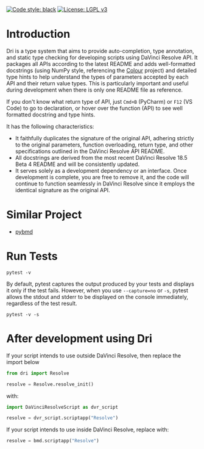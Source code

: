 [![Code style: black](https://img.shields.io/badge/code%20style-black-000000.svg)](https://github.com/psf/black)
[![License: LGPL v3](https://img.shields.io/badge/License-LGPL_v3-blue.svg)](https://www.gnu.org/licenses/lgpl-3.0)

# Introduction

Dri is a type system that aims to provide auto-completion, type annotation, and static type checking for developing
scripts using DaVinci Resolve API. It packages all APIs according to the latest README and adds well-formatted
docstrings (using NumPy style, referencing the [Colour](https://github.com/colour-science/colour) project) and detailed
type hints to help understand the types of parameters accepted by each API and their return value types. This is
particularly important and useful during development when there is only one README file as reference.

If you don't know what return type of API, just `Cmd+B` (PyCharm) or `F12` (VS Code) to go to declaration, or hover
over the function (API) to see well formatted docstring and type hints.

It has the following characteristics:

- It faithfully duplicates the signature of the original API, adhering strictly to the original parameters, function
  overloading, return type, and other specifications outlined in the DaVinci Resolve API README.
- All docstrings are derived from the most recent DaVinci Resolve 18.5 Beta 4 README and will be consistently updated.
- It serves solely as a development dependency or an interface. Once development is complete, you are free to remove it,
  and the code will continue to function seamlessly in DaVinci Resolve since it employs the identical
  signature as the original API.

# Similar Project

- [pybmd](https://github.com/WheheoHu/pybmd)

# Run Tests

```shell
pytest -v
```

By default, pytest captures the output produced by your tests and displays it only if the test fails. However, when you
use `--capture=no` or `-s`, pytest allows the stdout and stderr to be displayed on the console immediately, regardless
of the test result.

```shell
pytest -v -s
```

# After development using Dri

If your script intends to use outside DaVinci Resolve, then replace the import below

```python
from dri import Resolve

resolve = Resolve.resolve_init()
```

with:

```python
import DaVinciResolveScript as dvr_script

resolve = dvr_script.scriptapp("Resolve")
```

If your script intends to use inside DaVinci Resolve, replace with:

```python
resolve = bmd.scriptapp("Resolve")
```